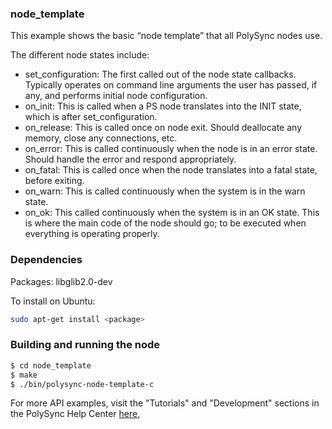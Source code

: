 ### node_template

This example shows the basic “node template” that all PolySync nodes use.

The different node states include:
   - set_configuration: The first called out of the node state callbacks. Typically operates on command line arguments the user has passed, if any, and performs initial node configuration.
   - on_init: This is called when a PS node translates into the INIT state, which is after set_configuration.
   - on_release: This is called once on node exit. Should deallocate any memory, close any connections, etc.
   - on_error: This is called continuously when the node is in an error state. Should handle the error and respond appropriately.
   - on_fatal: This is called once when the node translates into a fatal state, before exiting.
   - on_warn: This is called continuously when the system is in the warn state.
   - on_ok: This called continuously when the system is in an OK state. This is where the main code of the node should go; to be executed when everything is operating properly.

### Dependencies

Packages: libglib2.0-dev

To install on Ubuntu: 

```bash
sudo apt-get install <package>
```

### Building and running the node

```bash
$ cd node_template
$ make
$ ./bin/polysync-node-template-c 
```

For more API examples, visit the "Tutorials" and "Development" sections in the PolySync Help Center [here](https://help.polysync.io/articles/),

